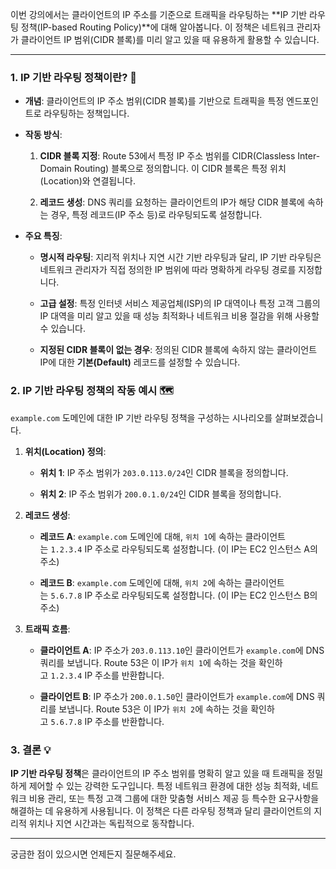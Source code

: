 

이번 강의에서는 클라이언트의 IP 주소를 기준으로 트래픽을 라우팅하는 **IP 기반 라우팅 정책(IP-based Routing Policy)**에 대해 알아봅니다. 이 정책은 네트워크 관리자가 클라이언트 IP 범위(CIDR 블록)를 미리 알고 있을 때 유용하게 활용할 수 있습니다.

---

### 1. IP 기반 라우팅 정책이란? 🤔

- **개념**: 클라이언트의 IP 주소 범위(CIDR 블록)를 기반으로 트래픽을 특정 엔드포인트로 라우팅하는 정책입니다.
    
- **작동 방식**:
    
    1. **CIDR 블록 지정**: Route 53에서 특정 IP 주소 범위를 CIDR(Classless Inter-Domain Routing) 블록으로 정의합니다. 이 CIDR 블록은 특정 위치(Location)와 연결됩니다.
        
    2. **레코드 생성**: DNS 쿼리를 요청하는 클라이언트의 IP가 해당 CIDR 블록에 속하는 경우, 특정 레코드(IP 주소 등)로 라우팅되도록 설정합니다.
        
- **주요 특징**:
    
    - **명시적 라우팅**: 지리적 위치나 지연 시간 기반 라우팅과 달리, IP 기반 라우팅은 네트워크 관리자가 직접 정의한 IP 범위에 따라 명확하게 라우팅 경로를 지정합니다.
        
    - **고급 설정**: 특정 인터넷 서비스 제공업체(ISP)의 IP 대역이나 특정 고객 그룹의 IP 대역을 미리 알고 있을 때 성능 최적화나 네트워크 비용 절감을 위해 사용할 수 있습니다.
        
    - **지정된 CIDR 블록이 없는 경우**: 정의된 CIDR 블록에 속하지 않는 클라이언트 IP에 대한 **기본(Default)** 레코드를 설정할 수 있습니다.
        

### 2. IP 기반 라우팅 정책의 작동 예시 🗺️

`example.com` 도메인에 대한 IP 기반 라우팅 정책을 구성하는 시나리오를 살펴보겠습니다.

1. **위치(Location) 정의**:
    
    - **위치 1**: IP 주소 범위가 `203.0.113.0/24`인 CIDR 블록을 정의합니다.
        
    - **위치 2**: IP 주소 범위가 `200.0.1.0/24`인 CIDR 블록을 정의합니다.
        
2. **레코드 생성**:
    
    - **레코드 A**: `example.com` 도메인에 대해, `위치 1`에 속하는 클라이언트는 `1.2.3.4` IP 주소로 라우팅되도록 설정합니다. (이 IP는 EC2 인스턴스 A의 주소)
        
    - **레코드 B**: `example.com` 도메인에 대해, `위치 2`에 속하는 클라이언트는 `5.6.7.8` IP 주소로 라우팅되도록 설정합니다. (이 IP는 EC2 인스턴스 B의 주소)
        
3. **트래픽 흐름**:
    
    - **클라이언트 A**: IP 주소가 `203.0.113.10`인 클라이언트가 `example.com`에 DNS 쿼리를 보냅니다. Route 53은 이 IP가 `위치 1`에 속하는 것을 확인하고 `1.2.3.4` IP 주소를 반환합니다.
        
    - **클라이언트 B**: IP 주소가 `200.0.1.50`인 클라이언트가 `example.com`에 DNS 쿼리를 보냅니다. Route 53은 이 IP가 `위치 2`에 속하는 것을 확인하고 `5.6.7.8` IP 주소를 반환합니다.
        

### 3. 결론 💡

**IP 기반 라우팅 정책**은 클라이언트의 IP 주소 범위를 명확히 알고 있을 때 트래픽을 정밀하게 제어할 수 있는 강력한 도구입니다. 특정 네트워크 환경에 대한 성능 최적화, 네트워크 비용 관리, 또는 특정 고객 그룹에 대한 맞춤형 서비스 제공 등 특수한 요구사항을 해결하는 데 유용하게 사용됩니다. 이 정책은 다른 라우팅 정책과 달리 클라이언트의 지리적 위치나 지연 시간과는 독립적으로 동작합니다.

---

궁금한 점이 있으시면 언제든지 질문해주세요.